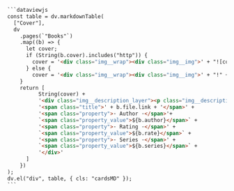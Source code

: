 ````html
```dataviewjs
const table = dv.markdownTable(
  ["Cover"],
  dv
    .pages(`"Books"`)
    .map((b) => {
      let cover;
      if (String(b.cover).includes("http")) {
        cover = '<div class="img__wrap"><div class="img__img">' + "![coverimg](" + b.cover + ")" + "</div>"
      } else {
        cover = '<div class="img__wrap"><div class="img__img">' + "!" + b.cover + '</div>';
    }
    return [
          String(cover) + 
          '<div class="img__description_layer"><p class="img__description">' +
          '<span class="title">' + b.file.link + '</span>' +
          '<span class="property">· Author ·</span>'+ 
          `<span class="property_value">${b.author}</span>` +
          '<span class="property">· Rating ·</span>' +
          `<span class="property_value">${b.rate}</span>` +
          '<span class="property">· Series ·</span>' +
          `<span class="property_value">${b.series}</span>` +
          '</div>'
      ]
    })
);
dv.el("div", table, { cls: "cardsMD" });
```
````
